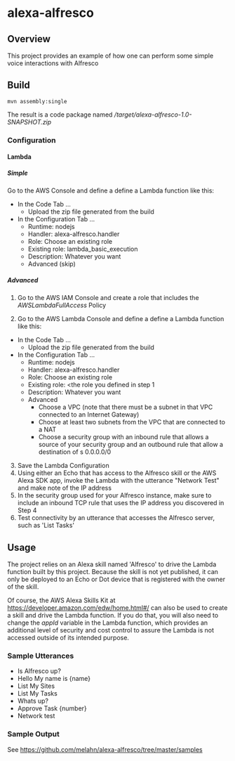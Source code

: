# alexa-alfresco

## Overview

This project provides an example of how one can perform some simple voice interactions
with Alfresco

## Build
```
mvn assembly:single

```
The result is a code package named */target/alexa-alfresco-1.0-SNAPSHOT.zip*

### Configuration

#### Lambda

##### Simple

Go to the AWS Console and define a define a Lambda function like this:

* In the Code Tab ...
  * Upload the zip file generated from the build
* In the Configuration Tab ...
  * Runtime: nodejs
  * Handler: alexa-alfresco.handler 
  * Role: Choose an existing role
  * Existing role: lambda_basic_execution
  * Description: Whatever you want
  * Advanced (skip)

##### Advanced

1. Go to the AWS IAM Console and create a role that includes the *AWSLambdaFullAccess* Policy

2. Go to the AWS Lambda Console and define a define a Lambda function like this:
* In the Code Tab ...
  * Upload the zip file generated from the build
* In the Configuration Tab ...
  * Runtime: nodejs
  * Handler: alexa-alfresco.handler 
  * Role: Choose an existing role
  * Existing role: <the role you defined in step 1
  * Description: Whatever you want
  * Advanced
    * Choose a VPC (note that there must be a subnet in that VPC connected to an Internet Gateway)
    * Choose at least two subnets from the VPC that are connected to a NAT
    * Choose a security group with an inbound rule that allows a source of your security group and an outbound rule that allow a destination of s 0.0.0.0/0
3. Save the Lambda Configuration
4. Using either an Echo that has access to the Alfresco skill or the AWS Alexa SDK app, invoke the Lambda with the utterance "Network Test" and make note of the 
IP address
5. In the security group used for your Alfresco instance, make sure to include an inbound TCP rule that uses the IP address you discovered
in Step 4
6. Test connectivity by an utterance that accesses the Alfresco server, such as 'List Tasks'


## Usage

The project relies on an Alexa skill named 'Alfresco' to drive the Lambda function built by this project.  Because the 
skill is not yet published, it can only be deployed to an Echo or Dot device that is registered with the owner of the skill. 

Of course, the AWS Alexa Skills Kit at https://developer.amazon.com/edw/home.html#/ can also be used to create a skill and drive
the Lambda function.   If you do that, you will also need to change the 
*appId* variable in the Lambda function, which provides an additional level of security and cost control to assure the Lambda is not accessed
outside of its intended purpose.

### Sample Utterances

* Is Alfresco up?
* Hello My name is {name}
* List My Sites
* List My Tasks
* Whats up?
* Approve Task {number}
* Network test

### Sample Output

See https://github.com/melahn/alexa-alfresco/tree/master/samples

